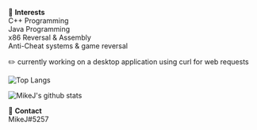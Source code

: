 🤔 **Interests**  
C++ Programming  
Java Programming  
x86 Reversal & Assembly  
Anti-Cheat systems & game reversal  

✏️ currently working on a desktop application using curl for web requests

![Top Langs](https://github-readme-stats.vercel.app/api/top-langs/?username=mikejaus&layout=compact)

![MikeJ's github stats](https://github-readme-stats.vercel.app/api?username=mikejaus&show_icons=true)

💬 **Contact**  
 MikeJ#5257  
